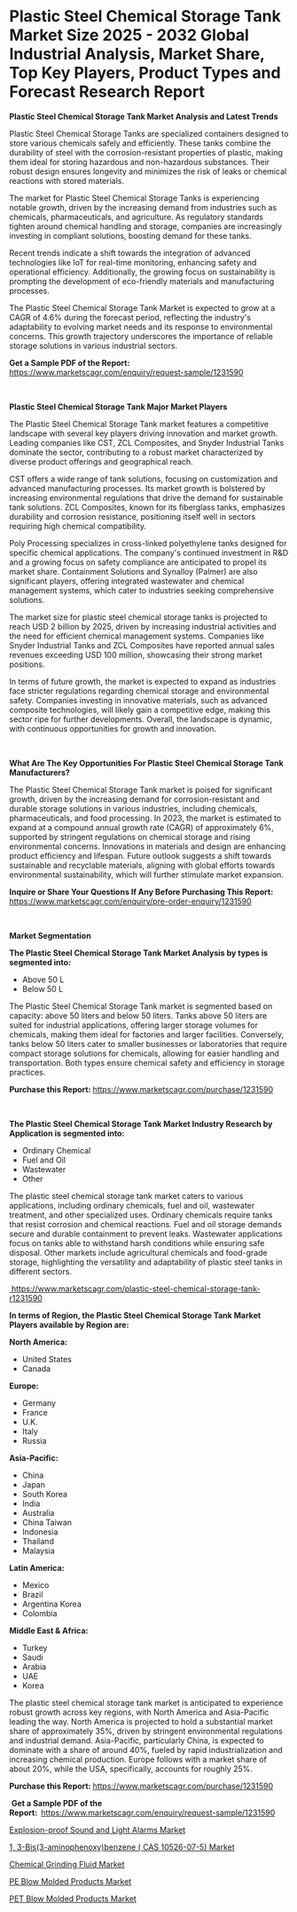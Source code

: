 <p><h1>Plastic Steel Chemical Storage Tank Market Size 2025 - 2032 Global Industrial Analysis, Market Share, Top Key Players, Product Types and Forecast Research Report</h1></p><p><strong>Plastic Steel Chemical Storage Tank Market Analysis and Latest Trends</strong></p>
<p><p>Plastic Steel Chemical Storage Tanks are specialized containers designed to store various chemicals safely and efficiently. These tanks combine the durability of steel with the corrosion-resistant properties of plastic, making them ideal for storing hazardous and non-hazardous substances. Their robust design ensures longevity and minimizes the risk of leaks or chemical reactions with stored materials. </p><p>The market for Plastic Steel Chemical Storage Tanks is experiencing notable growth, driven by the increasing demand from industries such as chemicals, pharmaceuticals, and agriculture. As regulatory standards tighten around chemical handling and storage, companies are increasingly investing in compliant solutions, boosting demand for these tanks. </p><p>Recent trends indicate a shift towards the integration of advanced technologies like IoT for real-time monitoring, enhancing safety and operational efficiency. Additionally, the growing focus on sustainability is prompting the development of eco-friendly materials and manufacturing processes. </p><p>The Plastic Steel Chemical Storage Tank Market is expected to grow at a CAGR of 4.6% during the forecast period, reflecting the industry's adaptability to evolving market needs and its response to environmental concerns. This growth trajectory underscores the importance of reliable storage solutions in various industrial sectors.</p></p>
<p><strong>Get a Sample PDF of the Report:&nbsp;</strong> <a href="https://www.marketscagr.com/enquiry/request-sample/1231590?utm_campaign=2014&utm_medium=2&utm_source=Github&utm_content=ia&utm_term=02022025&utm_id=plastic-steel-chemical-storage-tank">https://www.marketscagr.com/enquiry/request-sample/1231590</a></p>
<p>&nbsp;</p>
<p><strong>Plastic Steel Chemical Storage Tank Major Market Players</strong></p>
<p><p>The Plastic Steel Chemical Storage Tank market features a competitive landscape with several key players driving innovation and market growth. Leading companies like CST, ZCL Composites, and Snyder Industrial Tanks dominate the sector, contributing to a robust market characterized by diverse product offerings and geographical reach.</p><p>CST offers a wide range of tank solutions, focusing on customization and advanced manufacturing processes. Its market growth is bolstered by increasing environmental regulations that drive the demand for sustainable tank solutions. ZCL Composites, known for its fiberglass tanks, emphasizes durability and corrosion resistance, positioning itself well in sectors requiring high chemical compatibility.</p><p>Poly Processing specializes in cross-linked polyethylene tanks designed for specific chemical applications. The company's continued investment in R&D and a growing focus on safety compliance are anticipated to propel its market share. Containment Solutions and Synalloy (Palmer) are also significant players, offering integrated wastewater and chemical management systems, which cater to industries seeking comprehensive solutions.</p><p>The market size for plastic steel chemical storage tanks is projected to reach USD 2 billion by 2025, driven by increasing industrial activities and the need for efficient chemical management systems. Companies like Snyder Industrial Tanks and ZCL Composites have reported annual sales revenues exceeding USD 100 million, showcasing their strong market positions.</p><p>In terms of future growth, the market is expected to expand as industries face stricter regulations regarding chemical storage and environmental safety. Companies investing in innovative materials, such as advanced composite technologies, will likely gain a competitive edge, making this sector ripe for further developments. Overall, the landscape is dynamic, with continuous opportunities for growth and innovation.</p></p>
<p>&nbsp;</p>
<p><strong>What Are The Key Opportunities For Plastic Steel Chemical Storage Tank Manufacturers?</strong></p>
<p><p>The Plastic Steel Chemical Storage Tank market is poised for significant growth, driven by the increasing demand for corrosion-resistant and durable storage solutions in various industries, including chemicals, pharmaceuticals, and food processing. In 2023, the market is estimated to expand at a compound annual growth rate (CAGR) of approximately 6%, supported by stringent regulations on chemical storage and rising environmental concerns. Innovations in materials and design are enhancing product efficiency and lifespan. Future outlook suggests a shift towards sustainable and recyclable materials, aligning with global efforts towards environmental sustainability, which will further stimulate market expansion.</p></p>
<p><strong>Inquire or Share Your Questions If Any Before Purchasing This Report:</strong> <a href="https://www.marketscagr.com/enquiry/pre-order-enquiry/1231590?utm_campaign=2014&utm_medium=2&utm_source=Github&utm_content=ia&utm_term=02022025&utm_id=plastic-steel-chemical-storage-tank">https://www.marketscagr.com/enquiry/pre-order-enquiry/1231590</a></p>
<p>&nbsp;</p>
<p><strong>Market Segmentation</strong></p>
<p><strong>The Plastic Steel Chemical Storage Tank Market Analysis by types is segmented into:</strong></p>
<p><ul><li>Above 50 L</li><li>Below 50 L</li></ul></p>
<p><p>The Plastic Steel Chemical Storage Tank market is segmented based on capacity: above 50 liters and below 50 liters. Tanks above 50 liters are suited for industrial applications, offering larger storage volumes for chemicals, making them ideal for factories and larger facilities. Conversely, tanks below 50 liters cater to smaller businesses or laboratories that require compact storage solutions for chemicals, allowing for easier handling and transportation. Both types ensure chemical safety and efficiency in storage practices.</p></p>
<p><strong>Purchase this Report:&nbsp;</strong><a href="https://www.marketscagr.com/purchase/1231590?utm_campaign=2014&utm_medium=2&utm_source=Github&utm_content=ia&utm_term=02022025&utm_id=plastic-steel-chemical-storage-tank">https://www.marketscagr.com/purchase/1231590</a></p>
<p>&nbsp;</p>
<p><strong>The Plastic Steel Chemical Storage Tank Market Industry Research by Application is segmented into:</strong></p>
<p><ul><li>Ordinary Chemical</li><li>Fuel and Oil</li><li>Wastewater</li><li>Other</li></ul></p>
<p><p>The plastic steel chemical storage tank market caters to various applications, including ordinary chemicals, fuel and oil, wastewater treatment, and other specialized uses. Ordinary chemicals require tanks that resist corrosion and chemical reactions. Fuel and oil storage demands secure and durable containment to prevent leaks. Wastewater applications focus on tanks able to withstand harsh conditions while ensuring safe disposal. Other markets include agricultural chemicals and food-grade storage, highlighting the versatility and adaptability of plastic steel tanks in different sectors.</p></p>
<p><a href="https://www.marketscagr.com/plastic-steel-chemical-storage-tank-r1231590?utm_campaign=2014&utm_medium=2&utm_source=Github&utm_content=ia&utm_term=02022025&utm_id=plastic-steel-chemical-storage-tank">&nbsp;https://www.marketscagr.com/plastic-steel-chemical-storage-tank-r1231590</a></p>
<p><strong>In terms of Region, the Plastic Steel Chemical Storage Tank Market Players available by Region are:</strong></p>
<p>
    <p> <strong> North America: </strong>
        <ul>
            <li>United States</li>
            <li>Canada</li>
        </ul>
        </p> 
    <p> <strong> Europe: </strong>
        <ul>
            <li>Germany</li>
            <li>France</li>
            <li>U.K.</li>
            <li>Italy</li>
            <li>Russia</li>
        </ul>
        </p> 
    <p> <strong> Asia-Pacific: </strong>
        <ul>
            <li>China</li>
            <li>Japan</li>
            <li>South Korea</li>
            <li>India</li>
            <li>Australia</li>
            <li>China Taiwan</li>
            <li>Indonesia</li>
            <li>Thailand</li>
            <li>Malaysia</li>
        </ul>
        </p> 
    <p> <strong> Latin America: </strong>
        <ul>
            <li>Mexico</li>
            <li>Brazil</li>
            <li>Argentina Korea</li>
            <li>Colombia</li>
        </ul>
        </p> 
    <p> <strong> Middle East & Africa: </strong>
        <ul>
            <li>Turkey</li>
            <li>Saudi</li>
            <li>Arabia</li>
            <li>UAE</li>
            <li>Korea</li>
        </ul>
    </p>
    </p>
<p><p>The plastic steel chemical storage tank market is anticipated to experience robust growth across key regions, with North America and Asia-Pacific leading the way. North America is projected to hold a substantial market share of approximately 35%, driven by stringent environmental regulations and industrial demand. Asia-Pacific, particularly China, is expected to dominate with a share of around 40%, fueled by rapid industrialization and increasing chemical production. Europe follows with a market share of about 20%, while the USA, specifically, accounts for roughly 25%.</p></p>
<p><strong>Purchase this Report: </strong><a href="https://www.marketscagr.com/purchase/1231590?utm_campaign=2014&utm_medium=2&utm_source=Github&utm_content=ia&utm_term=02022025&utm_id=plastic-steel-chemical-storage-tank">https://www.marketscagr.com/purchase/1231590</a></p>
<p>&nbsp;<strong>Get a Sample PDF of the Report:&nbsp;&nbsp;</strong><a href="https://www.marketscagr.com/enquiry/request-sample/1231590?utm_campaign=2014&utm_medium=2&utm_source=Github&utm_content=ia&utm_term=02022025&utm_id=plastic-steel-chemical-storage-tank">https://www.marketscagr.com/enquiry/request-sample/1231590</a></p>
<p><strong></strong></p>
<p><p><a href="https://www.linkedin.com/pulse/explosion-proof-sound-light-alarms-market-size-expansion-ps3nf?utm_campaign=2014&utm_medium=2&utm_source=Github&utm_content=ia&utm_term=02022025&utm_id=plastic-steel-chemical-storage-tank">Explosion-proof Sound and Light Alarms Market</a></p><p><a href="https://www.linkedin.com/pulse/market-trends-1-3-bis3-aminophenoxybenzene-cas-10526-07-5-industry-puwbc?utm_campaign=2014&utm_medium=2&utm_source=Github&utm_content=ia&utm_term=02022025&utm_id=plastic-steel-chemical-storage-tank">1, 3-Bis(3-aminophenoxy)benzene ( CAS 10526-07-5) Market</a></p><p><a href="https://github.com/JosephineMcguire65/Market-Research-Report-List-1/blob/main/chemical-grinding-fluid-market.md?utm_campaign=2014&utm_medium=2&utm_source=Github&utm_content=ia&utm_term=02022025&utm_id=plastic-steel-chemical-storage-tank">Chemical Grinding Fluid Market</a></p><p><a href="https://www.linkedin.com/pulse/comprehensive-analysis-pe-blow-molded-products-market-6ar3c?utm_campaign=2014&utm_medium=2&utm_source=Github&utm_content=ia&utm_term=02022025&utm_id=plastic-steel-chemical-storage-tank">PE Blow Molded Products Market</a></p><p><a href="https://www.linkedin.com/pulse/pet-blow-molded-products-market-growth-competitive-cc2xc?utm_campaign=2014&utm_medium=2&utm_source=Github&utm_content=ia&utm_term=02022025&utm_id=plastic-steel-chemical-storage-tank">PET Blow Molded Products Market</a></p></p>